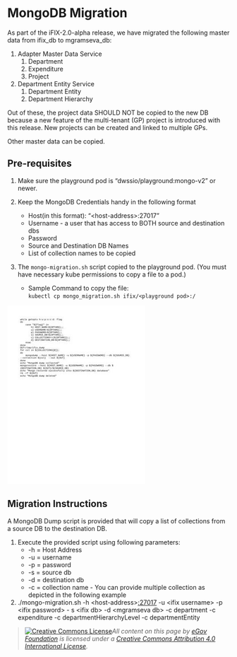 # MongoDB Migration

As part of the iFIX-2.0-alpha release, we have migrated the following master data from ifix\_db to mgramseva\_db:

1. Adapter Master Data Service
   1. Department
   2. Expenditure
   3. Project
2. Department Entity Service
   1. Department Entity
   2. Department Hierarchy

Out of these, the project data SHOULD NOT be copied to the new DB because a new feature of the multi-tenant (GP) project is introduced with this release. New projects can be created and linked to multiple GPs.

Other master data can be copied.

## Pre-requisites <a href="#pre-requisites" id="pre-requisites"></a>

1. Make sure the playground pod is “dwssio/playground:mongo-v2” or newer.
2. Keep the MongoDB Credentials handy in the following format
   * Host(in this format): “\<host-address>:27017”
   * Username - a user that has access to BOTH source and destination dbs
   * Password
   * Source and Destination DB Names
   * List of collection names to be copied
3.  The `mongo-migration.sh` script copied to the playground pod. (You must have necessary kube permissions to copy a file to a pod.)

    * Sample Command to copy the file:\
      `kubectl cp mongo_migration.sh ifix/<playground pod>:/`



![](<../../../.gitbook/assets/2 (1).jpg>)

## Migration Instructions <a href="#migration-instructions" id="migration-instructions"></a>

A MongoDB Dump script is provided that will copy a list of collections from a source DB to the destination DB.

1. Execute the provided script using following parameters:
   * \-h = Host Address
   * \-u = username
   * \-p = password
   * \-s = source db
   * \-d = destination db
   * \-c = collection name - You can provide multiple collection as depicted in the following example
2. ./mongo-migration.sh -h \<host-address>[:27017](http://aws.com:27017/)  -u \<ifix username> -p \<ifix password> - s \<ifix db> -d \<mgramseva db> -c department -c expenditure -c departmentHierarchyLevel -c departmentEntity

> [![Creative Commons License](https://i.creativecommons.org/l/by/4.0/80x15.png)_​_](http://creativecommons.org/licenses/by/4.0/)_All content on this page by_ [_eGov Foundation_](https://egov.org.in/) _is licensed under a_ [_Creative Commons Attribution 4.0 International License_](http://creativecommons.org/licenses/by/4.0/)_._

&#x20;
